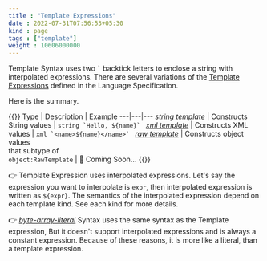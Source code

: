```yaml
---
title : "Template Expressions"
date : 2022-07-31T07:56:53+05:30
kind : page 
tags : ["template"]
weight : 10606000000
---
```


Template Syntax uses two `` ` `` backtick letters to enclose a string with interpolated expressions. There are several variations of the [Template Expressions](https://ballerina.io/spec/lang/2022R1/#section_6.6) defined in the Language Specification. 

<!--more-->

Here is the summary.

{{<md class="center-ele center-txt tip-data">}}
Type | Description | Example
---|---|---
[*string template*](/tags/string-template/) | Constructs String values | ``string `Hello, ${name}` ``
[*xml template*](#) | Constructs XML values | ``xml `<name>${name}</name>` ``
[*raw template*](#) | Constructs object values<br> that subtype of<br> `object:RawTemplate` | 🚧 Coming Soon...
{{</md>}}

👉 Template Expression uses interpolated expressions. Let's say the expression you want to interpolate is `expr`, then interpolated expression is written as `${expr}`. The semantics of the interpolated expression depend on each template kind. See each kind for more details. 

👉 [*byte-array-literal*](/tags/byte-array-literal/) Syntax uses the same syntax as the Template expression, But it doesn't support interpolated expressions and is always a constant expression. Because of these reasons, it is more like a literal, than a template expression.   
<br/>
